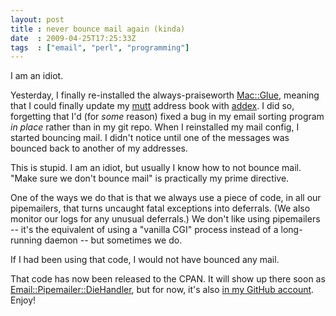 ```yaml
---
layout: post
title : never bounce mail again (kinda)
date  : 2009-04-25T17:25:33Z
tags  : ["email", "perl", "programming"]
---
```

I am an idiot.

Yesterday, I finally re-installed the always-praiseworth [Mac::Glue](http://search.cpan.org/dist/Mac-Glue), meaning that I could finally update my [mutt](http://mutt.org) address book with [addex](http://search.cpan.org/dist/App-Addex).  I did so, forgetting that I'd (for *some* reason) fixed a bug in my email sorting program *in place* rather than in my git repo.  When I reinstalled my mail config, I started bouncing mail.  I didn't notice until one of the messages was bounced back to another of my addresses.

This is stupid.  I am an idiot, but usually I know how to not bounce mail. "Make sure we don't bounce mail" is practically my prime directive.

One of the ways we do that is that we always use a piece of code, in all our pipemailers, that turns uncaught fatal exceptions into deferrals.  (We also monitor our logs for any unusual deferrals.)  We don't like using pipemailers -- it's the equivalent of using a "vanilla CGI" process instead of a long-running daemon -- but sometimes we do.

If I had been using that code, I would not have bounced any mail.

That code has now been released to the CPAN.  It will show up there soon as [Email::Pipemailer::DieHandler](http://search.cpan.org/dist/Email-Pipemailer), but for now, it's also [in my GitHub account](http://github.com/rjbs/email-pipemailer).  Enjoy!
